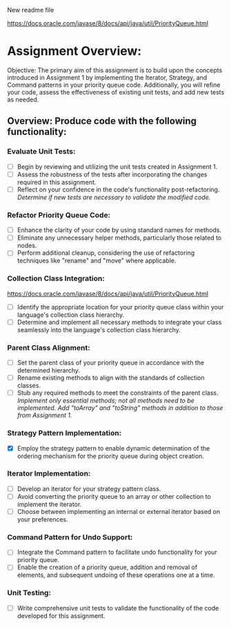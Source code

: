 New readme file

https://docs.oracle.com/javase/8/docs/api/java/util/PriorityQueue.html




# Assignment Overview:
Objective: The primary aim of this assignment is to build upon the concepts introduced in Assignment 1 by implementing the Iterator, Strategy, and Command patterns in your priority queue code. Additionally, you will refine your code, assess the effectiveness of existing unit tests, and add new tests as needed.

## Overview: Produce code with the following functionality:

### Evaluate Unit Tests:
-[ ] Begin by reviewing and utilizing the unit tests created in Assignment 1.
-[ ] Assess the robustness of the tests after incorporating the changes required in this assignment.
-[ ] Reflect on your confidence in the code's functionality post-refactoring. 
*Determine if new tests are necessary to validate the modified code.*

### Refactor Priority Queue Code:
-[ ] Enhance the clarity of your code by using standard names for methods.
-[ ] Eliminate any unnecessary helper methods, particularly those related to nodes.
-[ ] Perform additional cleanup, considering the use of refactoring techniques like "rename" and "move" where applicable.

### Collection Class Integration:
https://docs.oracle.com/javase/8/docs/api/java/util/PriorityQueue.html
-[ ] Identify the appropriate location for your priority queue class within your language's collection class hierarchy.
-[ ] Determine and implement all necessary methods to integrate your class seamlessly into the language's collection class hierarchy.

### Parent Class Alignment:
-[ ] Set the parent class of your priority queue in accordance with the determined hierarchy.
-[ ] Rename existing methods to align with the standards of collection classes.
-[ ] Stub any required methods to meet the constraints of the parent class. *Implement only essential methods; not all methods need to be implemented. Add "toArray" and "toString" methods in addition to those from Assignment 1.*

### Strategy Pattern Implementation:
-[x] Employ the strategy pattern to enable dynamic determination of the ordering mechanism for the priority queue during object creation.

### Iterator Implementation:
-[ ] Develop an iterator for your strategy pattern class.
-[ ] Avoid converting the priority queue to an array or other collection to implement the iterator.
-[ ] Choose between implementing an internal or external iterator based on your preferences.

### Command Pattern for Undo Support:
-[ ] Integrate the Command pattern to facilitate undo functionality for your priority queue.
-[ ] Enable the creation of a priority queue, addition and removal of elements, and subsequent undoing of these operations one at a time.

### Unit Testing:
-[ ] Write comprehensive unit tests to validate the functionality of the code developed for this assignment.